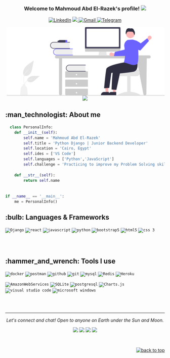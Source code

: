 <h3 align="center">
  Welcome to Mahmoud Abd El-Razek's profile!
  <img src="https://media.giphy.com/media/hvRJCLFzcasrR4ia7z/giphy.gif" width="28">
</h3>


<!-- Social icons section -->
<p align="center">
  <a href="https://www.linkedin.com/in/mahmoud-abd-el-razek-07b983234/"><img src="https://img.shields.io/badge/LinkedIn-%230177B5?style=flat&logo=linkedin&logoColor=white" alt="LinkedIn" title="LinkedIn"/></a>
  <a href="https://web.facebook.com/mabdelrazek24" alt="Facebook" title="Facebook" >
  <img src="https://img.shields.io/badge/Facebook-%231877F2.svg?style=falt&logo=facebook&logoColor=white"/>
</a>
  <a href="mailto:mabdelrazek474@gmail.com" alt="Gmail">
     <img alt="Gmail" src="https://img.shields.io/badge/Gmail-%230177B5?style=flat&logo=gmail&logoColor=white" />
  
  <a href="https://t.me/mahmoud_rezak">
    <img alt="Telegram" src="https://img.shields.io/badge/Telegram-%231877F2.svg?style=falt&logo=telegram&logoColor=white" />
</a>
</p>


  
 <img align="right" width="500" alt="" src="https://github.com/Ahmedsaed/Ahmedsaed/blob/main/undraw_hello_re_3evm.svg" />

<p align="center">
  <a href="https://github.com/DenverCoder1/readme-typing-svg"><img  src="https://readme-typing-svg.herokuapp.com?color=36BCF7FF&center=true&vCenter=true&lines=Junior+Back+end+Developer;Always+Learning+new+things;Django+Developer;&center=true&width=500&height=50"></a>
</p>

<h2>:man_technologist: About me</h2>

```py
  class PersonalInfo:
    def __init__(self):
        self.name = 'Mahmoud Abd El-Razek'
        self.title = 'Python Django | Junior Backend Developer'
        self.location = 'Cairo, Egypt'
        self.ides = ['VS Code']
        self.languages = ['Python','JavaScript']
        self.challenge = 'Practicing to improve my Problem Solving skill'

    def __str__(self):
        return self.name


if __name__ == '__main__':
    me = PersonalInfo()
```
<h2>:bulb: Languages & Frameworks</h2>
<code><img title="Django" alt="Django" width="40px" src="https://www.svgrepo.com/show/349341/djangoproject.svg" /></code>
<code><img title="React" alt="react" width="80px" src="https://www.vectorlogo.zone/logos/reactjs/reactjs-ar21.svg" /></code>
<code><img title="JavaScript" alt="javascript" width="40px" src="https://cdn.jsdelivr.net/gh/devicons/devicon/icons/javascript/javascript-original.svg" /></code>
<code><img title="Python" alt="python" width="45px" src="https://cdn.jsdelivr.net/gh/devicons/devicon/icons/python/python-original.svg" /></code>
<code><img title="BootStrap5" alt="bootstrap5" width="50px" src="https://getbootstrap.com/docs/5.2/assets/brand/bootstrap-logo-shadow.png" /></code>
<code><img title="HTML 5" alt="html5" width="40px" src="https://cdn.jsdelivr.net/gh/devicons/devicon/icons/html5/html5-original.svg" /></code>
<code><img title="CSS 3" alt="css 3" width="40px" src="https://cdn.jsdelivr.net/gh/devicons/devicon/icons/css3/css3-original.svg" /></code>


</br></br>

<h2>:hammer_and_wrench: Tools I use</h2>
<code><img title="Docker" alt="docker" width="40px" src="https://www.svgrepo.com/show/303231/docker-logo.svg" /></code>
<code><img title="PostMan" alt="postman" width="40px" src="https://www.svgrepo.com/show/354202/postman-icon.svg" /></code>
<code><img title="GitHub" alt="github" width="40px" src="https://cdn.jsdelivr.net/gh/devicons/devicon/icons/github/github-original.svg" /></code>
<code><img title="Git" alt="git" width="40px" src="https://cdn.jsdelivr.net/gh/devicons/devicon/icons/git/git-original.svg" /></code>
<code><img title="MySql" alt="mysql" width="60px" src="https://www.svgrepo.com/show/303251/mysql-logo.svg" /></code>
<code><img title="Redis" alt="Redis" width="70px" src="https://www.vectorlogo.zone/logos/redis/redis-ar21.svg" /></code>
<code><img title="Heroku" alt="Heroku" width="70px" src="https://www.vectorlogo.zone/logos/heroku/heroku-ar21.svg" /></code>

<code><img title="AmazonWebServices" alt="AmazonWebServices" width="65px" src="https://www.vectorlogo.zone/logos/amazon_aws/amazon_aws-ar21.svg" /></code>
<code><img title="SQLite" alt="SQLite" width="65px" src="https://www.vectorlogo.zone/logos/sqlite/sqlite-ar21.svg" /></code>
<code><img title="postgresql" alt="postgresql" width="60px" src="https://www.vectorlogo.zone/logos/postgresql/postgresql-vertical.svg" /></code>
<code><img title="Charts.js" alt="Charts.js" width="50px" src="https://www.chartjs.org/img/chartjs-logo.svg" /></code>
<code><img title="VS Code" alt="visual studio code" width="40px" src="https://cdn.jsdelivr.net/gh/devicons/devicon/icons/vscode/vscode-original.svg" /></code>
<code><img title="MS Windows" alt="microsoft windows" width="40px" src="https://cdn.jsdelivr.net/gh/devicons/devicon/icons/windows8/windows8-original.svg" /></code>
 
 
 </br></br>
 <hr>

<p align="center">
  <i>Let's connect and chat! Open to anyone on Earth under the Sun and Moon.</i>
<p align="center">
    <a href="https://twitter.com/mahmoudRizek24" alt="Twitter"><img src="https://img.shields.io/badge/Twitter-1DA1F2?style=for-the-badge&logo=twitter&logoColor=white"></a>
    <a href="https://www.linkedin.com/in/mahmoud-abd-el-razek-07b983234/" alt="Linkedin"><img src="https://img.shields.io/badge/LinkedIn-0077B5?style=for-the-badge&logo=linkedin&logoColor=white"></a>
    <a href="https://www.instagram.com/mabdelrazek24/" alt="Instagram"><img src="https://img.shields.io/badge/Instagram-E4405F?style=for-the-badge&logo=instagram&logoColor=white"></a>
    <a href="https://web.facebook.com/mabdelrazek24" alt="Facebook"><img src="https://img.shields.io/badge/Facebook-1877F2?style=for-the-badge&logo=facebook&logoColor=white"></a>
   
</p> 
</p>





<br />
<p align="right"><a href="#top"><img  src="https://img.shields.io/static/v1?label&message=back+to+top&color=7E3ACE&style=flat&logo" alt="back to top" /></a></p>

